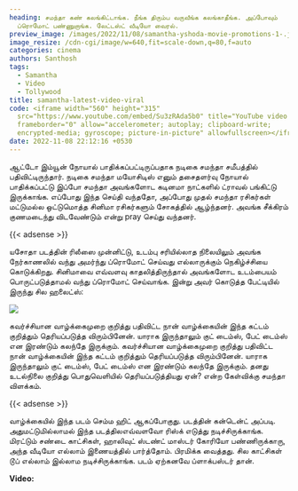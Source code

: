 ```yaml
---
heading: சமந்தா கண் கலங்கிட்டாங்க. நீங்க திரும்ப வருவீங்க கலங்காதீங்க. அப்போவும்
  ப்ரொமோட் பண்ணுறாங்க. லேட்டஸ்ட் வீடியோ வைரல்.
preview_image: /images/2022/11/08/samantha-yshoda-movie-promotions-1-.jpg
image_resize: /cdn-cgi/image/w=640,fit=scale-down,q=80,f=auto
categories: cinema
authors: Santhosh
tags:
  - Samantha
  - Video
  - Tollywood
title: samantha-latest-video-viral
code: <iframe width="560" height="315"
  src="https://www.youtube.com/embed/Su3zRAda5b0" title="YouTube video player"
  frameborder="0" allow="accelerometer; autoplay; clipboard-write;
  encrypted-media; gyroscope; picture-in-picture" allowfullscreen></iframe>
date: 2022-11-08 22:12:16 +0530
---
```



ஆட்டோ இம்யூன் நோயால் பாதிக்கப்பட்டிருப்பதாக நடிகை சமந்தா சமீபத்தில் பதிவிட்டிருந்தார். நடிகை சமந்தா மயோசிடிஸ் எனும் தசைதளர்வு நோயால் பாதிக்கப்பட்டு இப்போ சமந்தா அவங்களோட கடினமா நாட்களில் ட்ராவல் பங்கிட்டு இருக்காங்க. எப்போது இந்த செய்தி வந்ததோ, அப்போது முதல் சமந்தா ரசிகர்கள் மட்டுமல்ல ஒட்டுமொத்த சினிமா ரசிகர்களும் சோகத்தில் ஆழ்ந்தனர். அவங்க சீக்கிரம் குணமடைந்து விடவேண்டும் என்று pray செய்து வந்தனர். 

{{< adsense >}}

யசோதா படத்தின் ரிலீஸை முன்னிட்டு, உடம்பு சரியில்லாத நிலையிலும் அவங்க நேர்காணலில் வந்து அமர்ந்து ப்ரொமோட் செய்வது எல்லாருக்கும் நெகிழ்ச்சியை கொடுக்கிறது. சினிமாவை எவ்வளவு காதலித்திருந்தால் அவங்களோட உடம்பையம் பொருட்படுத்தாமல் வந்து ப்ரொமோட் செய்வாங்க. இன்று அவர் கொடுத்த பேட்டியில் இருந்து சில ஹலைட்ஸ்:

![](/images/2022/11/08/samantha-yshoda-movie-promotions-2-.jpg)

கவர்ச்சியான வாழ்க்கைமுறை குறித்து பதிவிட்ட நான் வாழ்க்கையின் இந்த கட்டம் குறித்தும் தெரியப்படுத்த விரும்பினேன். யாராக இருந்தாலும் குட் டைம்ஸ், பேட் டைம்ஸ் என இரண்டும் கலந்தே இருக்கும். கவர்ச்சியான வாழ்க்கைமுறை குறித்து பதிவிட்ட நான் வாழ்க்கையின் இந்த கட்டம் குறித்தும் தெரியப்படுத்த விரும்பினேன். யாராக இருந்தாலும் குட் டைம்ஸ், பேட் டைம்ஸ் என இரண்டும் கலந்தே இருக்கும். தனது உடல்நிலை குறித்து பொதுவெளியில் தெரியப்படுத்தியது ஏன்? என்ற கேள்விக்கு சமந்தா விளக்கம். 

{{< adsense >}}

வாழ்க்கையில் இந்த படம் செம்ம ஹிட் ஆகப்போகுது. படத்தின் கன்டென்ட் அப்படி. அதுமட்டுமில்லாமல் இந்த படத்திலஎவ்வளவோ ரிஸ்க் எடுத்து நடிச்சிருக்காங்க. மிரட்டும் சண்டை காட்சிகள், ஹாலிவுட் ஸ்டண்ட் மாஸ்டர் கோரியோ பண்ணிருக்காரு, அந்த வீடியோ எல்லாம் இணையத்தில் பார்த்தோம். பிரமிக்க வைத்தது. சில காட்சிகள் டூப் எல்லாம் இல்லாம நடிச்சிருக்காங்க. படம் ஏற்கனவே ப்ளாக்பஸ்டர் தான்.

**V﻿ideo:**